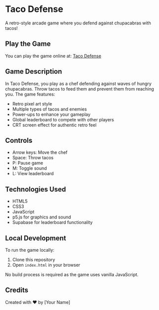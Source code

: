 # Taco Defense

A retro-style arcade game where you defend against chupacabras with tacos!

## Play the Game

You can play the game online at: [Taco Defense](https://drunkenberger.github.io/taco-defense/)

## Game Description

In Taco Defense, you play as a chef defending against waves of hungry chupacabras. Throw tacos to feed them and prevent them from reaching you. The game features:

- Retro pixel art style
- Multiple types of tacos and enemies
- Power-ups to enhance your gameplay
- Global leaderboard to compete with other players
- CRT screen effect for authentic retro feel

## Controls

- Arrow keys: Move the chef
- Space: Throw tacos
- P: Pause game
- M: Toggle sound
- L: View leaderboard

## Technologies Used

- HTML5
- CSS3
- JavaScript
- p5.js for graphics and sound
- Supabase for leaderboard functionality

## Local Development

To run the game locally:

1. Clone this repository
2. Open `index.html` in your browser

No build process is required as the game uses vanilla JavaScript.

## Credits

Created with ❤️ by [Your Name] 